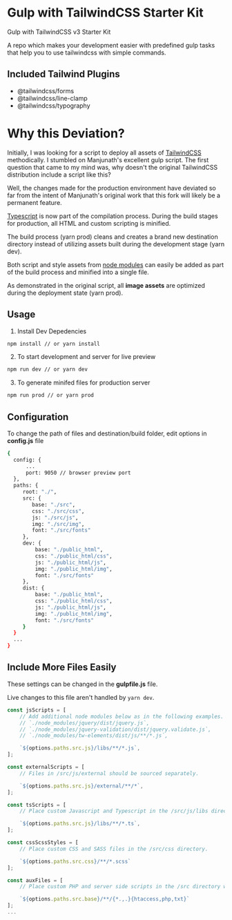 # Gulp with TailwindCSS Starter Kit

Gulp with TailwindCSS v3 Starter Kit 

A repo which makes your development easier with predefined gulp tasks that
help you to use tailwindcss with simple commands.

## Included Tailwind Plugins

- @tailwindcss/forms
- @tailwindcss/line-clamp
- @tailwindcss/typography


# Why this Deviation?
Initially, I was looking for a script to deploy all assets of
[TailwindCSS](https://tailwindcss.com/) 
methodically. I stumbled on Manjunath's excellent gulp script. The first
question that came to my mind was, why doesn't the original TailwindCSS
distribution include a script like this?

Well, the changes made for the production environment have deviated so far
from the intent of Manjunath's original work that this fork will likely be
a permanent feature.

[Typescript](https://www.typescriptlang.org/) is now part of the compilation
process. During the build stages for production, all HTML and custom
scripting is minified.

The build process (yarn prod) cleans and creates a brand new destination
directory instead of utilizing assets built during the development stage (yarn dev).

Both script and style assets from [node modules](https://www.npmjs.com/) can
easily be added as part of the build process and minified into a single file.

As demonstrated in the original script, all <b>image assets</b> are optimized
during the deployment state (yarn prod).

## Usage

1. Install Dev Depedencies

```sh
npm install // or yarn install
```

2. To start development and server for live preview

```sh
npm run dev // or yarn dev
```

3. To generate minifed files for production server

```sh
npm run prod // or yarn prod
```

## Configuration

To change the path of files and destination/build folder, edit options in **config.js** file

```sh
{
  config: {
      ...
      port: 9050 // browser preview port
  },
  paths: {
     root: "./",
     src: {
        base: "./src",
        css: "./src/css",
        js: "./src/js",
        img: "./src/img",
        font: "./src/fonts"
     },
     dev: {
         base: "./public_html",
         css: "./public_html/css",
         js: "./public_html/js",
         img: "./public_html/img",
         font: "./src/fonts"
     },
     dist: {
         base: "./public_html",
         css: "./public_html/css",
         js: "./public_html/js",
         img: "./public_html/img",
         font: "./src/fonts"
     }
  }
  ...
}
```

## Include More Files Easily 

These settings can be changed in the **gulpfile.js** file.

Live changes to this file aren't handled by `yarn dev`.

```js
const jsScripts = [
    // Add additional node modules below as in the following examples.
    // `./node_modules/jquery/dist/jquery.js`,
    // `./node_modules/jquery-validation/dist/jquery.validate.js`,
    // `./node_modules/tw-elements/dist/js/**/*.js`,

    `${options.paths.src.js}/libs/**/*.js`,
];

const externalScripts = [
    // Files in /src/js/external should be sourced separately.

    `${options.paths.src.js}/external/**/*`,
];

const tsScripts = [
    // Place custom Javascript and Typescript in the /src/js/libs directory. 

    `${options.paths.src.js}/libs/**/*.ts`,
];

const cssScssStyles = [
    // Place custom CSS and SASS files in the /src/css directory.

    `${options.paths.src.css}/**/*.scss`
];

const auxFiles = [
    // Place custom PHP and server side scripts in the /src directory where needed.

    `${options.paths.src.base}/**/{*.,.}{htaccess,php,txt}`
];
...
```

